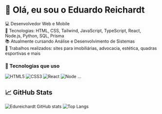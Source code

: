 # 👋 Olá, eu sou o Eduardo Reichardt

💻 Desenvolvedor Web e Mobile  
🚀 Tecnologias: HTML, CSS, Tailwind, JavaScript, TypeScript, React, Node.js, Python, SQL, Prisma  
📚 Atualmente cursando Análise e Desenvolvimento de Sistemas  
🔧 Trabalhos realizados: sites para imobiliárias, advocacia, estética, quadras esportivas e mais  
### 🚀 Tecnologias que uso
![HTML5](https://img.shields.io/badge/html5-%23E34F26.svg?&style=for-the-badge&logo=html5&logoColor=white)
![CSS3](https://img.shields.io/badge/css3-%231572B6.svg?&style=for-the-badge&logo=css3&logoColor=white)
![React](https://img.shields.io/badge/react-%2320232a.svg?&style=for-the-badge&logo=react&logoColor=%2361DAFB)
![Node](https://img.shields.io/badge/node.js-6DA55F?style=for-the-badge&logo=node.js&logoColor=white)
...


## 📈 GitHub Stats
![Edureichardt GitHub stats](https://github-readme-stats.vercel.app/api?username=Edureichardt&show_icons=true&theme=dracula)
![Top Langs](https://github-readme-stats.vercel.app/api/top-langs/?username=Edureichardt&layout=compact&theme=dracula)
